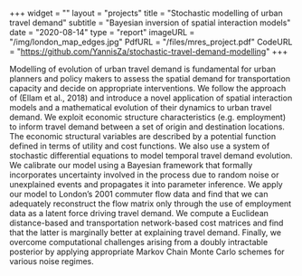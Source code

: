 +++
widget = ""
layout = "projects"
title = "Stochastic modelling of urban travel demand"
subtitle = "Bayesian inversion of spatial interaction models"
date = "2020-08-14"
type = "report"
imageURL = "/img/london_map_edges.jpg"
PdfURL = "/files/mres_project.pdf"
CodeURL = "https://github.com/YannisZa/stochastic-travel-demand-modelling"
+++

Modelling of evolution of urban travel demand is fundamental for urban planners and policy makers to assess the spatial demand for transportation capacity and decide on appropriate interventions. We follow the approach of (Ellam et al., 2018) and introduce a novel application of spatial interaction models and a mathematical evolution of their dynamics to urban travel demand. We exploit economic structure characteristics (e.g. employment) to inform travel demand between a set of origin and destination locations. The economic structural variables are described by a potential function defined in terms of utility and cost functions. We also use a system of stochastic differential equations to model temporal travel demand evolution. We calibrate our model using a Bayesian framework that formally incorporates uncertainty involved in the process due to random noise or unexplained events and propagates it into parameter inference. We apply our model to London’s 2001 commuter flow data and find that we can adequately reconstruct the flow matrix only through the use of employment data as a latent force driving travel demand. We compute a Euclidean distance-based and transportation network-based cost matrices and find that the latter is marginally better at explaining travel demand. Finally, we overcome computational challenges arising from a doubly intractable posterior by applying appropriate Markov Chain Monte Carlo schemes for various noise regimes.